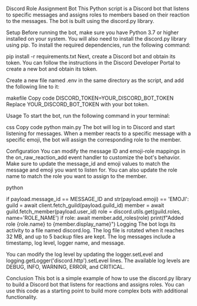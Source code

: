 Discord Role Assignment Bot
This Python script is a Discord bot that listens to specific messages and assigns roles to members based on their reaction to the messages. The bot is built using the discord.py library.

Setup
Before running the bot, make sure you have Python 3.7 or higher installed on your system. You will also need to install the discord.py library using pip. To install the required dependencies, run the following command:

pip install -r requirements.txt
Next, create a Discord bot and obtain its token. You can follow the instructions in the Discord Developer Portal to create a new bot and obtain its token.

Create a new file named .env in the same directory as the script, and add the following line to it:

makefile
Copy code
DISCORD_TOKEN=YOUR_DISCORD_BOT_TOKEN
Replace YOUR_DISCORD_BOT_TOKEN with your bot token.

Usage
To start the bot, run the following command in your terminal:

css
Copy code
python main.py
The bot will log in to Discord and start listening for messages. When a member reacts to a specific message with a specific emoji, the bot will assign the corresponding role to the member.

Configuration
You can modify the message ID and emoji-role mappings in the on_raw_reaction_add event handler to customize the bot's behavior. Make sure to update the message_id and emoji values to match the message and emoji you want to listen for. You can also update the role name to match the role you want to assign to the member.

python

if payload.message_id == MESSAGE_ID and str(payload.emoji) == 'EMOJI':
    guild = await client.fetch_guild(payload.guild_id)
    member = await guild.fetch_member(payload.user_id)
    role = discord.utils.get(guild.roles, name='ROLE_NAME')
    if role:
        await member.add_roles(role)
        print(f"Added role {role.name} to {member.display_name}")
Logging
The bot logs its activity to a file named discord.log. The log file is rotated when it reaches 32 MB, and up to 5 backup files are kept. The log messages include a timestamp, log level, logger name, and message.

You can modify the log level by updating the logger.setLevel and logging.getLogger('discord.http').setLevel lines. The available log levels are DEBUG, INFO, WARNING, ERROR, and CRITICAL.

Conclusion
This bot is a simple example of how to use the discord.py library to build a Discord bot that listens for reactions and assigns roles. You can use this code as a starting point to build more complex bots with additional functionality.
